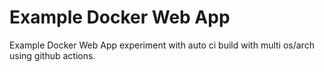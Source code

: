 # Example Docker Web App

Example Docker Web App experiment with auto ci build with multi os/arch using github actions.

